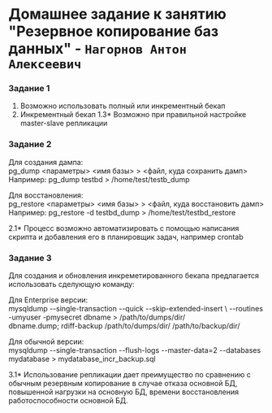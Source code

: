 # Домашнее задание к занятию "Резервное копирование баз данных" - `Нагорнов Антон Алексеевич`

### Задание 1

1. Возможно использовать полный или инкрементный бекап
2. Инкрементный бекап
1.3* Возможно при правильной настройке master-slave репликации

### Задание 2

Для создания дампа:  
pg_dump <параметры> <имя базы> > <файл, куда сохранить дамп>  
Например: pg_dump testbd > /home/test/testb_dump  

Для восстановления:  
pg_restore <параметры> <имя базы> > <файл, куда восстановить дамп>  
Например: pg_restore -d testbd_dump > /home/test/testbd_restore  

2.1* Процесс возможно автоматизировать с помощью написания скрипта и добавления его в планировщик задач, например crontab  

### Задание 3

Для создания и обновления инкреметированного бекапа предлагается использовать сделующую команду:  

Для Enterprise версии:  
mysqldump --single-transaction --quick --skip-extended-insert \ --routines -umyuser -pmysecret dbname &gt; /path/to/dumps/dir/  
dbname.dump; rdiff-backup /path/to/dumps/dir/ /path/to/backup/dir/  

Для обычной версии:  
mysqldump --single-transaction --flush-logs --master-data=2 --databases mydatabase > mydatabase_incr_backup.sql  

3.1* Использование репликации дает преимущество по сравнению с обычным резервным копирование в случае отказа основной БД,  
повышенной нагрузки на основную БД, времени восстановления работоспособности основной БД.  
